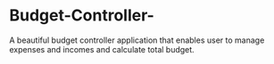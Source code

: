 # Budget-Controller-
A beautiful budget controller application that enables user to manage expenses and incomes and calculate total budget.

